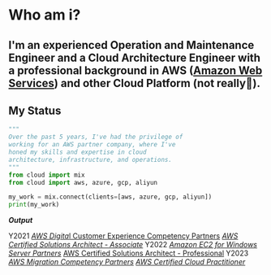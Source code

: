 # Who am i?
I'm an experienced Operation and Maintenance Engineer and a Cloud Architecture Engineer with a professional background in AWS ([Amazon Web Services](https://aws.amazom.com)) and other Cloud Platform (not really🤔).
---
## My Status
```python
"""
Over the past 5 years, I've had the privilege of
working for an AWS partner company, where I've
honed my skills and expertise in cloud
architecture, infrastructure, and operations.
"""
from cloud import mix
from cloud import aws, azure, gcp, aliyun

my_work = mix.connect(clients=[aws, azure, gcp, aliyun])
print(my_work)
```
***Output***

Y2021
[*AWS Digita*l Customer Experience Competency Partners](https://aws.amazon.com/advertising-marketing/partner-solutions/?blog-posts-cards.sort-by=item.additionalFields.createdDate&blog-posts-cards.sort-order=desc&partner-case-studies-cards.sort-by=item.additionalFields.sortDate&partner-case-studies-cards.sort-order=desc)
[*AWS Certified Solutions Architect - Associate*](https://aws.amazon.com/certification/certified-solutions-architect-associate/)
Y2022
[*Amazon EC2 for Windows Server Partners*](https://aws.amazon.com/windows/products/ec2/partners/)
[AWS Certified Solutions Architect - Professional](https://aws.amazon.com/certification/certified-solutions-architect-professional/)
Y2023
[*AWS Migration Competency Partners*](https://aws.amazon.com/migration/partner-solutions/?blog-posts-cards.sort-by=item.additionalFields.createdDate&blog-posts-cards.sort-order=desc&partner-case-studies-cards.sort-by=item.additionalFields.sortDate&partner-case-studies-cards.sort-order=desc)
[*AWS Certified Cloud Practitioner*](https://aws.amazon.com/certification/certified-cloud-practitioner/)
<!--
**kakafred/kakafred** is a ✨ _special_ ✨ repository because its `README.md` (this file) appears on your GitHub profile.

Here are some ideas to get you started:

- 🔭 I’m currently working on ...
- 🌱 I’m currently learning ...
- 👯 I’m looking to collaborate on ...
-  I’m looking for help with ...
- 💬 Ask me about ...
- 📫 How to reach me: ...
- 😄 Pronouns: ...
- ⚡ Fun fact: ...
-->
